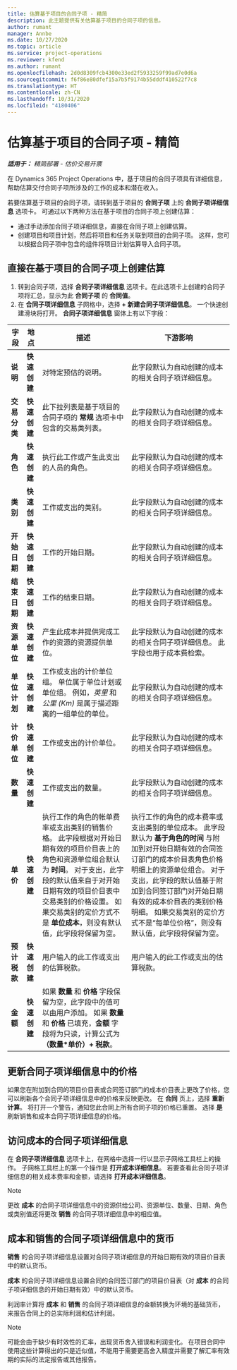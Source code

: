 ```yaml
---
title: 估算基于项目的合同子项 - 精简
description: 此主题提供有关估算基于项目的合同子项的信息。
author: rumant
manager: Annbe
ms.date: 10/27/2020
ms.topic: article
ms.service: project-operations
ms.reviewer: kfend
ms.author: rumant
ms.openlocfilehash: 2d0d8309fcb4300e33ed2f5933259f99ad7e0d6a
ms.sourcegitcommit: f6f86e80dfef15a7b5f9174b55dddf410522f7c8
ms.translationtype: HT
ms.contentlocale: zh-CN
ms.lasthandoff: 10/31/2020
ms.locfileid: "4180406"
---
```

# <a name="estimate-a-projectbased-contract-line---lite"></a>估算基于项目的合同子项 - 精简

_**适用于：** 精简部署 - 估价交易开票_

在 Dynamics 365 Project Operations 中，基于项目的合同子项具有详细信息，帮助估算交付合同子项所涉及的工作的成本和潜在收入。

若要估算基于项目的合同子项，请转到基于项目的 **合同子项** 上的 **合同子项详细信息** 选项卡。  可通过以下两种方法在基于项目的合同子项上创建估算：

   - 通过手动添加合同子项详细信息，直接在合同子项上创建估算。
   - 创建项目和项目计划，然后将项目和任务关联到项目的合同子项。 这样，您可以根据合同子项中包含的组件将项目计划估算导入合同子项。

## <a name="create-an-estimation-directly-on-a-projectbased-contract-line"></a>直接在基于项目的合同子项上创建估算

1. 转到合同子项，选择 **合同子项详细信息** 选项卡。在此选项卡上创建的合同子项将汇总，显示为此 **合同子项** 的 **合同值**。 
2. 在 **合同子项详细信息** 子网格中，选择 **+ 新建合同子项详细信息**。 一个快速创建滑块将打开。 **合同子项详细信息** 窗体上有以下字段：

| 字段 | 地点 | 描述 | 下游影响 |
| --- | --- | --- | --- |
| **说明** | **快速创建** | 对特定预估的说明。 | 此字段默认为自动创建的成本的相关合同子项详细信息。 |
| **交易分类** | **快速创建** | 此下拉列表是基于项目的合同子项的 **常规** 选项卡中包含的交易类列表。 | 此字段默认为自动创建的成本的相关合同子项详细信息。 |
| **角色** | **快速创建** | 执行此工作或产生此支出的人员的角色。 | 此字段默认为自动创建的成本的相关合同子项详细信息。 |
| **类别** | **快速创建** | 工作或支出的类别。 | 此字段默认为自动创建的成本的相关合同子项详细信息。 |
| **开始日期** | **快速创建** | 工作的开始日期。 | 此字段默认为自动创建的成本的相关合同子项详细信息。 |
| **结束日期** | **快速创建** | 工作的结束日期。 | 此字段默认为自动创建的成本的相关合同子项详细信息。 |
| **资源单位** | **快速创建** | 产生此成本并提供完成工作的资源的资源提供单位。 | 此字段默认为自动创建的成本的相关合同子项详细信息。 此字段也用于成本费检索。 |
| **单位计划** | **快速创建** | 工作或支出的计价单位组。 单位属于单位计划或单位组。 例如，*英里* 和 *公里 (Km)* 是属于描述距离的一组单位的单位。 | 此字段默认为自动创建的成本的相关合同子项详细信息。 |
| **计价单位** | **快速创建** | 工作或支出的计价单位。 | 此字段默认为自动创建的成本的相关合同子项详细信息。 |
| **数量** | **快速创建** | 工作或支出的数量。 | 此字段默认为自动创建的成本的相关合同子项详细信息。 |
| **单价** | **快速创建** | 执行工作的角色的帐单费率或支出类别的销售价格。 此字段根据对开始日期有效的项目价目表上的角色和资源单位组合默认为 **时间**。 对于支出，此字段的默认值来自于对开始日期有效的项目价目表中交易类别的价格设置。 如果交易类别的定价方式不是 **单位成本**，则没有默认值，此字段将保留为空。 | 执行工作的角色的成本费率或支出类别的单位成本。 此字段默认为 **基于角色的时间** 与附加到对开始日期有效的合同签订部门的成本价目表角色价格明细上的资源单位组合。 对于支出，此字段的默认值基于附加到合同签订部门对开始日期有效的成本价目表的类别价格明细。 如果交易类别的定价方式不是“每单位价格”，则没有默认值，此字段将保留为空。 |
| **预计税款** | **快速创建** | 用户输入的此工作或支出的估算税款。 | 用户输入的此工作或支出的估算税款。 |
| **金额** | **快速创建** | 如果 **数量** 和 **价格** 字段保留为空，此字段中的值可以由用户添加。 如果 **数量** 和 **价格** 已填充，**金额** 字段将为只读，计算公式为 **（数量\*单价）+ 税款**。 | &nbsp; |

## <a name="update-prices-on-contract-line-details"></a>更新合同子项详细信息中的价格

如果您在附加到合同的项目价目表或合同签订部门的成本价目表上更改了价格，您可以刷新各个合同子项详细信息中的价格来反映更改。 在 **合同** 页上，选择 **重新计算**。 将打开一个警告，通知您此合同上所有合同子项的价格已重置。 选择 **是** 刷新销售和成本合同子项详细信息的价格。

## <a name="access-contract-line-details-for-cost"></a>访问成本的合同子项详细信息

在 **合同子项详细信息** 选项卡上，在网格中选择一行以显示子网格工具栏上的操作。 子网格工具栏上的第一个操作是 **打开成本详细信息**。 若要查看此合同子项详细信息的相关成本费率和金额，请选择 **打开成本详细信息**。 

> [!NOTE]
> 更改 **成本** 的合同子项详细信息中的资源供给公司、资源单位、数量、日期、角色或类别值还将更改 **销售** 的合同子项详细信息中的相应值。

## <a name="currency-on-contract-line-details-for-cost-and-sales"></a>成本和销售的合同子项详细信息中的货币

**销售** 的合同子项详细信息设置对合同子项详细信息的开始日期有效的项目价目表中的默认货币。

**成本** 的合同子项详细信息设置合同的合同签订部门的项目价目表（对 **成本** 的合同子项详细信息的开始日期有效）中的默认货币。

利润率计算将 **成本** 和 **销售** 的合同子项详细信息的金额转换为环境的基础货币，来报告合同上的总实际利润和估计利润。

> [!NOTE]
> 可能会由于缺少有时效性的汇率，出现货币舍入错误和利润变化。 在项目合同中使用这些计算得出的只是近似值，不能用于需要更高舍入精度并需要了解汇率有效期的实际的法定报告或其他报告。
